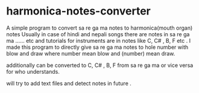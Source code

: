 # harmonica-notes-converter
A simple program to convert sa re ga ma notes to harmonica(mouth organ) notes
Usually in case of hindi and nepali songs there are notes in sa re ga ma ...... etc and tutorials for instruments are in notes like C, C# , B, F etc . 
I made this program to directly give sa re ga ma notes to hole number with blow and draw where number mean blow and (number) mean draw.

additionally can be converted to C, C# , B, F  from sa re ga ma or vice versa for who understands.

will try to add text files and detect notes in future . 